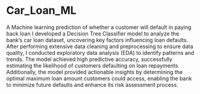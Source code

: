 # Car_Loan_ML
A Machine learning prediction of whether a customer will default in paying back loan
I developed a Decision Tree Classifier model to analyze the bank’s car loan dataset, uncovering key factors influencing loan defaults. 
After performing extensive data cleaning and preprocessing to ensure data quality, I conducted exploratory data analysis (EDA) to identify patterns and trends. 
The model achieved high predictive accuracy, successfully estimating the likelihood of customers defaulting on loan repayments. 
Additionally, the model provided actionable insights by determining the optimal maximum loan amount customers could access, enabling the bank to minimize future defaults and enhance its risk assessment process.
